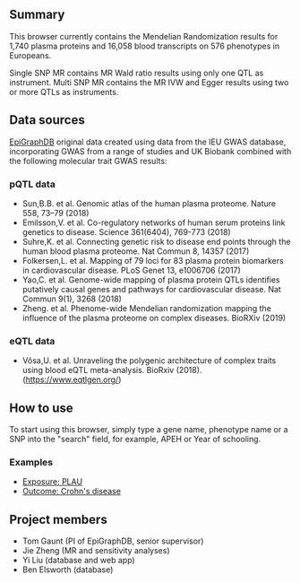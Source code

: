 ## Summary

This browser currently contains the Mendelian Randomization results for 1,740 plasma proteins and 16,058 blood transcripts on 576 phenotypes in Europeans.

Single SNP MR contains MR Wald ratio results using only one QTL as instrument. Multi SNP MR contains the MR IVW and Egger results using two or more QTLs as instruments.

## Data sources

[EpiGraphDB](www.epigraphdb.org) original data created using data from the IEU GWAS database, incorporating GWAS from a range of studies and UK Biobank combined with the following molecular trait GWAS results:

### pQTL data

- Sun,B.B. et al. Genomic atlas of the human plasma proteome. Nature 558, 73–79 (2018)
- Emilsson,V. et al. Co-regulatory networks of human serum proteins link genetics to disease. Science 361(6404), 769-773 (2018)
- Suhre,K. et al. Connecting genetic risk to disease end points through the human blood plasma proteome. Nat Commun 8, 14357 (2017)
- Folkersen,L. et al. Mapping of 79 loci for 83 plasma protein biomarkers in cardiovascular disease. PLoS Genet 13, e1006706 (2017)
- Yao,C. et al. Genome-wide mapping of plasma protein QTLs identifies putatively causal genes and pathways for cardiovascular disease. Nat Commun 9(1), 3268 (2018)
- Zheng. et al. Phenome-wide Mendelian randomization mapping the influence of the plasma proteome on complex diseases. BioRXiv (2019)

### eQTL data

- Võsa,U. et al. Unraveling the polygenic architecture of complex traits using blood eQTL meta-analysis. BioRxiv (2018). (https://www.eqtlgen.org/)

## How to use

To start using this browser, simply type a gene name, phenotype name or a SNP into the "search" field, for example, APEH or Year of schooling.

### Examples

- [Exposure: PLAU](/xqtl/?exposure-gene=PLAU)
- [Outcome: Crohn's disease](/xqtl/?outcome-trait=Crohn%27s+disease)

## Project members

- Tom Gaunt (PI of EpiGraphDB, senior supervisor)
- Jie Zheng (MR and sensitivity analyses)
- Yi Liu (database and web app)
- Ben Elsworth (database)
